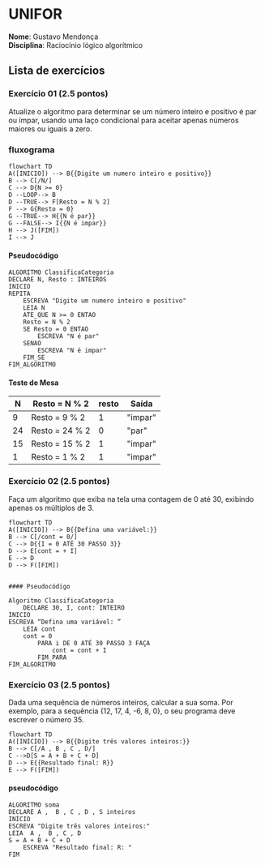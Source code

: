 # UNIFOR
**Nome**: Gustavo Mendonça <br>
**Disciplina**: Raciocínio lógico algorítmico

 ## Lista de exercícios

 ### Exercício 01 (2.5 pontos)
Atualize o algoritmo para determinar se um número inteiro e positivo é par ou ímpar, usando uma laço condicional para aceitar apenas números maiores ou iguais a zero.

### fluxograma
```mermaid
flowchart TD
A([INICIO]) --> B{{Digite um numero inteiro e positivo}}
B --> C[/N/]
C --> D{N >= 0}
D --LOOP--> B
D --TRUE--> F[Resto = N % 2]
F --> G{Resto = 0}
G --TRUE--> H{{N é par}}
G --FALSE--> I{{N é impar}}
H --> J([FIM])
I --> J
```
#### Pseudocódigo 
```
ALGORITMO ClassificaCategoria
DECLARE N, Resto : INTEIROS
INICIO
REPITA
	ESCREVA "Digite um numero inteiro e positivo"
	LEIA N
	ATE_QUE N >= 0 ENTAO
	Resto = N % 2
	SE Resto = 0 ENTAO
		ESCREVA "N é par"
	SENAO 
		ESCREVA "N é impar"
	FIM_SE
FIM_ALGORITMO

```
#### Teste de Mesa
| N | Resto = N % 2 |  resto  | Saída | 
| -- | -- | -- | --|
| 9 | Resto = 9 % 2 |1| "impar" |
| 24 | Resto = 24 % 2 |0| "par" |
| 15 | Resto = 15 % 2 |1| "impar" |
| 1 | Resto = 1 % 2 |1| "impar" |

### Exercício 02 (2.5 pontos)
Faça um algoritmo que exiba na tela uma contagem de 0 até 30, exibindo apenas os múltiplos de 3.
```mermaid
flowchart TD
A([INICIO]) --> B{{Defina uma variável:}}
B --> C[/cont = 0/]
C --> D{{I = 0 ATÉ 30 PASSO 3}}
D --> E[cont = + I]
E --> D
D --> F([FIM])


```

	#### Pseudocódigo 

```
Algoritmo ClassificaCategoria
	DECLARE 30, I, cont: INTEIRO
INICIO
ESCREVA “Defina uma variável: ”
	LEIA cont 
	cont = 0
		PARA i DE 0 ATÉ 30 PASSO 3 FAÇA
			cont = cont + I
		FIM_PARA
FIM_ALGORITMO
```

### Exercício 03 (2.5 pontos)
Dada uma sequência de números inteiros, calcular a sua soma. 
Por exemplo, para a sequência {12, 17, 4, -6, 8, 0}, o seu programa deve escrever o número 35.

```mermaid
flowchart TD
A([INICIO]) --> B{{Digite três valores inteiros:}}
B --> C[/A , B , C , D/]
C -->D[S = A + B + C + D]
D --> E{{Resultado final: R}}
E --> F([FIM])
```

#### pseudocódigo
```
ALGORITMO soma
DECLARE A ,  B , C , D , S inteiros
INÍCIO
ESCREVA "Digite três valores inteiros:"
LEIA  A ,  B , C , D
S = A + B + C + D
	ESCREVA "Resultado final: R: "
FIM
```
